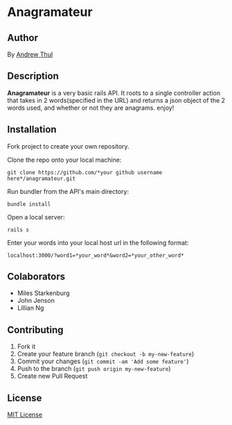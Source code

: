 # Anagramateur

## Author

By [Andrew Thul](https://github.com/adthul)

## Description

**Anagramateur** is a very basic rails API. It roots to a single controller action that takes in 2 words(specified in the URL) and returns a json object of the 2 words used, and whether or not they are anagrams. enjoy!

## Installation

Fork project to create your own repository.

Clone the repo onto your local machine:
```console
git clone https://github.com/*your github username here*/anagramateur.git
```

Run bundler from the API's main directory:

```console
bundle install
```

Open a local server:

```console
rails s
```

Enter your words into your local host url in the following format:

```console
localhost:3000/?word1=*your_word*&word2=*your_other_word*
```


## Colaborators

* Miles Starkenburg
* John Jenson
* Lillian Ng


## Contributing

1. Fork it
2. Create your feature branch (`git checkout -b my-new-feature`)
3. Commit your changes (`git commit -am 'Add some feature'`)
4. Push to the branch (`git push origin my-new-feature`)
5. Create new Pull Request

## License

[MIT License](http://adthul.mit-license.org)

